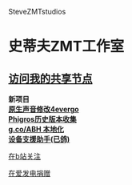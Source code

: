SteveZMTstudios


# 史蒂夫ZMT工作室

[访问我的共享节点](http://stevezmtstudios.github.io/sharepoint)
-----

**新项目** <br>
[**原生声音修改4evergo**](https://github.com/SteveZMTstudios/SoundMod_4_evergo)<br>
[**Phigros历史版本收集**](https://stevezmtstudios.github.io/Phigros-history/)<br>
[**g.co/ABH 本地化**](https://si1vr.github.io/ABH)<br>
[**设备支援助手(已鸽)**](https://github.com/SteveZMTstudios/Device-Helper/)<br>




[在b站关注](https://space.bilibili.com/474130186)

[在爱发电捐赠](https://afdian.net/@stevezmtstudios)
